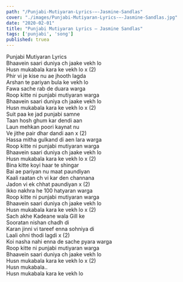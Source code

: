 ```yaml
---
path: "/Punjabi-Mutiyaran-Lyrics-–-Jasmine-Sandlas"
cover: "./images/Punjabi-Mutiyaran-Lyrics-–-Jasmine-Sandlas.jpg"
date: "2020-02-01"
title: "Punjabi Mutiyaran Lyrics – Jasmine Sandlas"
tags: ['punjabi', 'song']
published: truea
---
```

  
Punjabi Mutiyaran Lyrics  
Bhaavein saari duniya ch jaake vekh lo  
Husn mukabala kara ke vekh lo x (2)  
Phir vi je kise nu ae jhooth lagda  
Arshan te pariyan bula ke vekh lo  
Fawa sache rab de duara warga  
Roop kitte ni punjabi mutiyaran warga  
Bhaavein saari duniya ch jaake vekh lo  
Husn mukabala kara ke vekh lo x (2)  
Suit paa ke jad punjabi samne  
Taan hosh ghum kar dendi aan  
Laun mehkan poori kaynat nu  
Ve jithe pair dhar dandi aan x (2)  
Hassa mitha gulkand di aen lara warga  
Roop kitte ni punjabi mutiyaran warga  
Bhaavein saari duniya ch jaake vekh lo  
Husn mukabala kara ke vekh lo x (2)  
Bina kitte koyi haar te shingar  
Bai ae pariyan nu maat paundiyan  
Kaali raatan ch vi kar den channana  
Jadon vi ek chhat paundiyan x (2)  
Ikko nakhra he 100 hatyaran warga  
Roop kitte ni punjabi mutiyaran warga  
Bhaavein saari duniya ch jaake vekh lo  
Husn mukabala kara ke vekh lo x (2)  
Sach akhe Kadeane wala Gill ke  
Sooratan nishan chadh di  
Karan jinni vi tareef enna sohniya di  
Laali ohni thodi lagdi x (2)  
Koi nasha nahi enna de sache pyara warga  
Roop kitte ni punjabi mutiyaran warga  
Bhaavein saari duniya ch jaake vekh lo  
Husn mukabala kara ke vekh lo x (2)  
Husn mukabala..  
Husn mukabala kara ke vekh lo  
